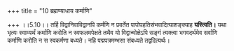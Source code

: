 +++
title = "10 ब्रह्मण्याधाय कर्माणि"

+++
।।5.10।। तर्हि विद्वानिवाविद्वानपि कर्मणि न प्रवर्तेत
पापोपहतिसंभवादित्याशङ्क्याह **यस्त्विति।** यथा भृत्यः स्वाम्यर्थं
कर्माणि करोति न स्वफलमपेक्षते तथैव यो विद्वान्मोक्षेऽपि सङ्गं त्यक्त्वा
भगवदर्थमेव सर्वाणि कर्माणि करोति न स स्वकर्मणा बध्यते। नहि
पद्मपत्रमम्भसा संबध्यते तद्वदित्यर्थः।
